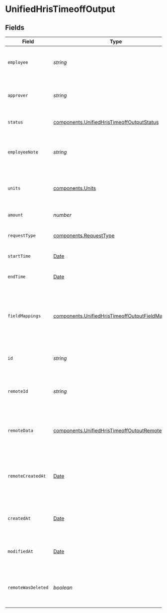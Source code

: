 # UnifiedHrisTimeoffOutput


## Fields

| Field                                                                                                                | Type                                                                                                                 | Required                                                                                                             | Description                                                                                                          | Example                                                                                                              |
| -------------------------------------------------------------------------------------------------------------------- | -------------------------------------------------------------------------------------------------------------------- | -------------------------------------------------------------------------------------------------------------------- | -------------------------------------------------------------------------------------------------------------------- | -------------------------------------------------------------------------------------------------------------------- |
| `employee`                                                                                                           | *string*                                                                                                             | :heavy_minus_sign:                                                                                                   | The UUID of the employee taking time off                                                                             | 801f9ede-c698-4e66-a7fc-48d19eebaa4f                                                                                 |
| `approver`                                                                                                           | *string*                                                                                                             | :heavy_minus_sign:                                                                                                   | The UUID of the approver for the time off request                                                                    | 801f9ede-c698-4e66-a7fc-48d19eebaa4f                                                                                 |
| `status`                                                                                                             | [components.UnifiedHrisTimeoffOutputStatus](../../models/components/unifiedhristimeoffoutputstatus.md)               | :heavy_minus_sign:                                                                                                   | The status of the time off request                                                                                   | REQUESTED                                                                                                            |
| `employeeNote`                                                                                                       | *string*                                                                                                             | :heavy_minus_sign:                                                                                                   | A note from the employee about the time off request                                                                  | Annual vacation                                                                                                      |
| `units`                                                                                                              | [components.Units](../../models/components/units.md)                                                                 | :heavy_minus_sign:                                                                                                   | The units used for the time off (e.g., Days, Hours)                                                                  | DAYS                                                                                                                 |
| `amount`                                                                                                             | *number*                                                                                                             | :heavy_minus_sign:                                                                                                   | The amount of time off requested                                                                                     | 5                                                                                                                    |
| `requestType`                                                                                                        | [components.RequestType](../../models/components/requesttype.md)                                                     | :heavy_minus_sign:                                                                                                   | The type of time off request                                                                                         | VACATION                                                                                                             |
| `startTime`                                                                                                          | [Date](https://developer.mozilla.org/en-US/docs/Web/JavaScript/Reference/Global_Objects/Date)                        | :heavy_minus_sign:                                                                                                   | The start time of the time off                                                                                       | 2024-07-01T09:00:00Z                                                                                                 |
| `endTime`                                                                                                            | [Date](https://developer.mozilla.org/en-US/docs/Web/JavaScript/Reference/Global_Objects/Date)                        | :heavy_minus_sign:                                                                                                   | The end time of the time off                                                                                         | 2024-07-05T17:00:00Z                                                                                                 |
| `fieldMappings`                                                                                                      | [components.UnifiedHrisTimeoffOutputFieldMappings](../../models/components/unifiedhristimeoffoutputfieldmappings.md) | :heavy_minus_sign:                                                                                                   | The custom field mappings of the object between the remote 3rd party & Panora                                        | {<br/>"custom_field_1": "value1",<br/>"custom_field_2": "value2"<br/>}                                               |
| `id`                                                                                                                 | *string*                                                                                                             | :heavy_minus_sign:                                                                                                   | The UUID of the time off record                                                                                      | 801f9ede-c698-4e66-a7fc-48d19eebaa4f                                                                                 |
| `remoteId`                                                                                                           | *string*                                                                                                             | :heavy_minus_sign:                                                                                                   | The remote ID of the time off in the context of the 3rd Party                                                        | timeoff_1234                                                                                                         |
| `remoteData`                                                                                                         | [components.UnifiedHrisTimeoffOutputRemoteData](../../models/components/unifiedhristimeoffoutputremotedata.md)       | :heavy_minus_sign:                                                                                                   | The remote data of the time off in the context of the 3rd Party                                                      | {<br/>"raw_data": {<br/>"additional_field": "some value"<br/>}<br/>}                                                 |
| `remoteCreatedAt`                                                                                                    | [Date](https://developer.mozilla.org/en-US/docs/Web/JavaScript/Reference/Global_Objects/Date)                        | :heavy_minus_sign:                                                                                                   | The date when the time off was created in the 3rd party system                                                       | 2024-06-15T12:00:00Z                                                                                                 |
| `createdAt`                                                                                                          | [Date](https://developer.mozilla.org/en-US/docs/Web/JavaScript/Reference/Global_Objects/Date)                        | :heavy_minus_sign:                                                                                                   | The created date of the time off record                                                                              | 2024-06-15T12:00:00Z                                                                                                 |
| `modifiedAt`                                                                                                         | [Date](https://developer.mozilla.org/en-US/docs/Web/JavaScript/Reference/Global_Objects/Date)                        | :heavy_minus_sign:                                                                                                   | The last modified date of the time off record                                                                        | 2024-06-15T12:00:00Z                                                                                                 |
| `remoteWasDeleted`                                                                                                   | *boolean*                                                                                                            | :heavy_minus_sign:                                                                                                   | Indicates if the time off was deleted in the remote system                                                           | false                                                                                                                |